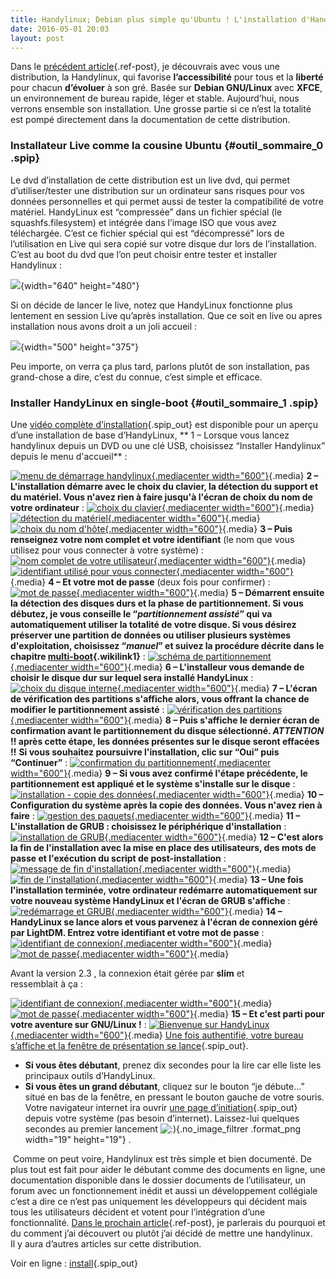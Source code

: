 ```yaml
---
title: Handylinux; Debian plus simple qu'Ubuntu ! L'installation d'HandyLinux.
date: 2016-05-01 20:03
layout: post
---
```


<div class="chapo surlignable">

Dans le [précédent
article](http://passiongnulinux.tuxfamily.org/?p=13){.ref-post}, je
découvrais avec vous une distribution, la Handylinux, qui favorise
**l’accessibilité** pour tous et la **liberté** pour chacun
**d’évoluer** à son gré. Basée sur **Debian GNU/Linux** avec **XFCE**,
un environnement de bureau rapide, léger et stable. Aujourd’hui, nous
verrons ensemble son installation. Une grosse partie si ce n’est la
totalité est pompé directement dans la documentation de cette
distribution.  
<!--more-->
</p>
<div class="texte surlignable">

### Installateur Live comme la cousine Ubuntu {#outil_sommaire_0 .spip}

Le dvd d’installation de cette distribution est un live dvd, qui permet
d’utiliser/tester une distribution sur un ordinateur sans risques pour
vos données personnelles et qui permet aussi de tester la compatibilité
de votre matériel. HandyLinux est “compressée” dans un fichier spécial
(le squashfs.filesystem) et intégrée dans l’image ISO que vous avez
téléchargée. C’est ce fichier spécial qui est “décompressé” lors de
l’utilisation en Live qui sera copié sur votre disque dur lors de
l’installation. C’est au boot du dvd que l’on peut choisir entre tester
et installer Handylinux :

![](http://passiongnulinux.tuxfamily.org/spip/local/cache-vignettes/L640xH480/syslinux_liv013e-9dc0a.png?1465243402){width="640"
height="480"}

Si on décide de lancer le live, notez que HandyLinux fonctionne plus
lentement en session Live qu’après installation. Que ce soit en live ou
apres installation nous avons droit a un joli accueil :

![](http://passiongnulinux.tuxfamily.org/spip/local/cache-vignettes/L500xH375/welcomepngw5d56f-b99cc.png?1465243402){width="500"
height="375"}

Peu importe, on verra ça plus tard, parlons plutôt de son installation,
pas grand-chose a dire, c’est du connue, c’est simple et efficace.  

### Installer HandyLinux en single-boot {#outil_sommaire_1 .spip}

<div>

Une [vidéo complète
d’installation](https://player.vimeo.com/video/122423367){.spip_out} est
disponible pour un aperçu d’une installation de base d’HandyLinux, ** 1
– Lorsque vous lancez handylinux depuis un DVD ou une clé USB,
choisissez “Installer Handylinux” depuis le menu d'accueil** :
<div>

[![menu de démarrage
handylinux](https://handylinux.org/wiki/lib/exe/fetch.php/fr/install/syslinux_install.png?w=600&tok=36a27b "menu de démarrage handylinux"){.mediacenter
width="600"}](https://handylinux.org/wiki/lib/exe/detail.php/fr/install/syslinux_install.png?id=fr%3Ainstall "fr:install:syslinux_install.png"){.media}
**2 – L'installation démarre avec le choix du clavier, la détection du
support et du matériel. Vous n'avez rien à faire jusqu'à l'écran de
choix du nom de votre ordinateur** : [![choix du
clavier](https://handylinux.org/wiki/lib/exe/fetch.php/fr/install/handy_install-01-clavier.png?w=600&tok=e343c3 "choix du clavier"){.mediacenter
width="600"}](https://handylinux.org/wiki/lib/exe/detail.php/fr/install/handy_install-01-clavier.png?id=fr%3Ainstall "fr:install:handy_install-01-clavier.png"){.media}
[![détection du
matériel](https://handylinux.org/wiki/lib/exe/fetch.php/fr/install/handy_install-02-composants.png?w=600&tok=ebea80 "détection du matériel"){.mediacenter
width="600"}](https://handylinux.org/wiki/lib/exe/detail.php/fr/install/handy_install-02-composants.png?id=fr%3Ainstall "fr:install:handy_install-02-composants.png"){.media}
[![choix du nom
d'hôte](https://handylinux.org/wiki/lib/exe/fetch.php/fr/install/handy_install-03-hostname.png?w=600&tok=ea779d "choix du nom d'hôte"){.mediacenter
width="600"}](https://handylinux.org/wiki/lib/exe/detail.php/fr/install/handy_install-03-hostname.png?id=fr%3Ainstall "fr:install:handy_install-03-hostname.png"){.media}
**3 – Puis renseignez votre nom complet et votre identifiant** (le nom
que vous utilisez pour vous connecter à votre système) : [![nom complet
de votre
utilisateur](https://handylinux.org/wiki/lib/exe/fetch.php/fr/install/handy_install-04-username.png?w=600&tok=b35ab8 "nom complet de votre utilisateur"){.mediacenter
width="600"}](https://handylinux.org/wiki/lib/exe/detail.php/fr/install/handy_install-04-username.png?id=fr%3Ainstall "fr:install:handy_install-04-username.png"){.media}
[![identifiant utilisé pour vous
connecter](https://handylinux.org/wiki/lib/exe/fetch.php/fr/install/handy_install-05-login.png?w=600&tok=ce23a2 "identifiant utilisé pour vous connecter"){.mediacenter
width="600"}](https://handylinux.org/wiki/lib/exe/detail.php/fr/install/handy_install-05-login.png?id=fr%3Ainstall "fr:install:handy_install-05-login.png"){.media}
**4 – Et votre mot de passe** (deux fois pour confirmer) : [![mot de
passe](https://handylinux.org/wiki/lib/exe/fetch.php/fr/install/handy_install-06-password.png?w=600&tok=f2295a "mot de passe"){.mediacenter
width="600"}](https://handylinux.org/wiki/lib/exe/detail.php/fr/install/handy_install-06-password.png?id=fr%3Ainstall "fr:install:handy_install-06-password.png"){.media}
**5 – Démarrent ensuite la détection des disques durs et la phase de
partitionnement. Si vous débutez, je vous conseille le “*partitionnement
assisté*” qui va automatiquement utiliser la totalité de votre disque.
Si vous désirez préserver une partition de données ou utiliser plusieurs
systèmes d'exploitation, choisissez “*manuel*” et suivez la procédure
décrite dans le chapitre <span
class="curid">[multi-boot](https://handylinux.org/wiki/doku.php/fr/install#installer_handylinux_en_multi-boot "fr:install"){.wikilink1}</span>**
: [![schéma de
partitionnement](https://handylinux.org/wiki/lib/exe/fetch.php/fr/install/handy_install-07-partition-methode.png?w=600&tok=8028a3 "schéma de partitionnement"){.mediacenter
width="600"}](https://handylinux.org/wiki/lib/exe/detail.php/fr/install/handy_install-07-partition-methode.png?id=fr%3Ainstall "fr:install:handy_install-07-partition-methode.png"){.media}
**6 – L'installeur vous demande de choisir le disque dur sur lequel sera
installé HandyLinux** : [![choix du disque
interne](https://handylinux.org/wiki/lib/exe/fetch.php/fr/install/handy_install-08-partition-disque.png?w=600&tok=03dde6 "choix du disque interne"){.mediacenter
width="600"}](https://handylinux.org/wiki/lib/exe/detail.php/fr/install/handy_install-08-partition-disque.png?id=fr%3Ainstall "fr:install:handy_install-08-partition-disque.png"){.media}
**7 – L'écran de vérification des partitions s'affiche alors, vous
offrant la chance de modifier le partitionnement assisté** :
[![vérification des
partitions](https://handylinux.org/wiki/lib/exe/fetch.php/fr/install/handy_install-09-partition-schema.png?w=600&tok=d63cf0 "vérification des partitions"){.mediacenter
width="600"}](https://handylinux.org/wiki/lib/exe/detail.php/fr/install/handy_install-09-partition-schema.png?id=fr%3Ainstall "fr:install:handy_install-09-partition-schema.png"){.media}
**8 – Puis s'affiche le dernier écran de confirmation avant le
partitionnement du disque sélectionné. <span class="wrap_em">*ATTENTION*
!! après cette étape, les données présentes sur le disque seront
effacées !!</span>** **Si vous souhaitez poursuivre l'installation, clic
sur “Oui” puis “Continuer”** : [![confirmation du
partitionnement](https://handylinux.org/wiki/lib/exe/fetch.php/fr/install/handy_install-10-partition-confirm.png?w=600&tok=9c7d78 "confirmation du partitionnement"){.mediacenter
width="600"}](https://handylinux.org/wiki/lib/exe/detail.php/fr/install/handy_install-10-partition-confirm.png?id=fr%3Ainstall "fr:install:handy_install-10-partition-confirm.png"){.media}
**9 – Si vous avez confirmé l'étape précédente, le partitionnement est
appliqué et le système s'installe sur le disque** : [![installation -
copie des
données](https://handylinux.org/wiki/lib/exe/fetch.php/fr/install/handy_install-11-copie_datas.png?w=600&tok=12851d "installation - copie des données"){.mediacenter
width="600"}](https://handylinux.org/wiki/lib/exe/detail.php/fr/install/handy_install-11-copie_datas.png?id=fr%3Ainstall "fr:install:handy_install-11-copie_datas.png"){.media}
**10 – Configuration du système après la copie des données. Vous n'avez
rien à faire** : [![gestion des
paquets](https://handylinux.org/wiki/lib/exe/fetch.php/fr/install/handy_install-12-config.png?w=600&tok=baeacf "gestion des paquets"){.mediacenter
width="600"}](https://handylinux.org/wiki/lib/exe/detail.php/fr/install/handy_install-12-config.png?id=fr%3Ainstall "fr:install:handy_install-12-config.png"){.media}
**11 – L'installation de GRUB : choisissez le périphérique
d'installation** : [![installation de
GRUB](https://handylinux.org/wiki/lib/exe/fetch.php/fr/install/handy_install-13-grub.png?w=600&tok=971b4c "installation de GRUB"){.mediacenter
width="600"}](https://handylinux.org/wiki/lib/exe/detail.php/fr/install/handy_install-13-grub.png?id=fr%3Ainstall "fr:install:handy_install-13-grub.png"){.media}
**12 – C'est alors la fin de l'installation avec la mise en place des
utilisateurs, des mots de passe et l'exécution du script de
post-installation** : [![message de fin
d'installation](https://handylinux.org/wiki/lib/exe/fetch.php/fr/install/handy_install-14-finish.png?w=600&tok=b1186e "message de fin d'installation"){.mediacenter
width="600"}](https://handylinux.org/wiki/lib/exe/detail.php/fr/install/handy_install-14-finish.png?id=fr%3Ainstall "fr:install:handy_install-14-finish.png"){.media}
[![fin de
l'installation](https://handylinux.org/wiki/lib/exe/fetch.php/fr/install/handy_install-15-end.png?w=600&tok=680037 "fin de l'installation"){.mediacenter
width="600"}](https://handylinux.org/wiki/lib/exe/detail.php/fr/install/handy_install-15-end.png?id=fr%3Ainstall "fr:install:handy_install-15-end.png"){.media}
**13 – Une fois l'installation terminée, votre ordinateur redémarre
automatiquement sur votre nouveau système HandyLinux et l'écran de GRUB
s'affiche** : [![redémarrage et
GRUB](https://handylinux.org/wiki/lib/exe/fetch.php/fr/install/grub.png?w=600&tok=35d05a "redémarrage et GRUB"){.mediacenter
width="600"}](https://handylinux.org/wiki/lib/exe/detail.php/fr/install/grub.png?id=fr%3Ainstall "fr:install:grub.png"){.media}
**14 – HandyLinux se lance alors et vous parvenez à l'écran de connexion
géré par LightDM. Entrez votre identifiant et votre mot de passe** :
[![identifiant de
connexion](https://handylinux.org/wiki/lib/exe/fetch.php/fr/install/lightdm-identifiant.png?w=600&tok=da9460 "identifiant de connexion"){.mediacenter
width="600"}](https://handylinux.org/wiki/lib/exe/detail.php/fr/install/lightdm-identifiant.png?id=fr%3Ainstall "fr:install:lightdm-identifiant.png"){.media}
[![mot de
passe](https://handylinux.org/wiki/lib/exe/fetch.php/fr/install/lightdm-password.png?w=600&tok=95e5f6 "mot de passe"){.mediacenter
width="600"}](https://handylinux.org/wiki/lib/exe/detail.php/fr/install/lightdm-password.png?id=fr%3Ainstall "fr:install:lightdm-password.png"){.media}
<div class="wrap_center wrap_centeralign wrap_info plugin_wrap"
style="width: 90%;">

Avant la version 2.3 , la connexion était gérée par **slim** et
ressemblait à ça :

</div>

[![identifiant de
connexion](https://handylinux.org/wiki/lib/exe/fetch.php/fr/install/slim-identifiant.png?w=600&tok=2f0638 "identifiant de connexion"){.mediacenter
width="600"}](https://handylinux.org/wiki/lib/exe/detail.php/fr/install/slim-identifiant.png?id=fr%3Ainstall "fr:install:slim-identifiant.png"){.media}
[![mot de
passe](https://handylinux.org/wiki/lib/exe/fetch.php/fr/install/slim-password.png?w=600&tok=d94273 "mot de passe"){.mediacenter
width="600"}](https://handylinux.org/wiki/lib/exe/detail.php/fr/install/slim-password.png?id=fr%3Ainstall "fr:install:slim-password.png"){.media}
**15 – Et c'est parti pour votre aventure sur GNU/Linux !** :
[![Bienvenue sur
HandyLinux](https://handylinux.org/wiki/lib/exe/fetch.php/fr/install/welcome.png?w=600&tok=ac3a0d "Bienvenue sur HandyLinux"){.mediacenter
width="600"}](https://handylinux.org/wiki/lib/exe/detail.php/fr/install/welcome.png?id=fr%3Ainstall "fr:install:welcome.png"){.media}
[Une fois authentifié, votre bureau s’affiche et la fenêtre de
présentation se
lance](https://handylinux.org/wiki/lib/exe/detail.php/fr/install/welcome.png?id=fr%3Abegin){.spip_out}.

-   **Si vous êtes débutant**, prenez dix secondes pour la lire car elle
    liste les principaux outils d’HandyLinux.
-   **Si vous êtes un grand débutant**, cliquez sur le bouton “je
    débute...” situé en bas de la fenêtre, en pressant le bouton gauche
    de votre souris. Votre navigateur internet ira ouvrir [une page
    d’initiation](https://handylinux.org/wiki/doku.php/fr/initiation){.spip_out}
    depuis votre système (pas besoin d’internet). Laissez-lui quelques
    secondes au premier lancement
    ![:)](http://passiongnulinux.tuxfamily.org/plugins/auto/couteau_suisse/v1.9.10/img/smileys/sourire.png ":)"){.no_image_filtrer
    .format_png width="19" height="19"} .

<div>

<div class="texte surlignable">

 Comme on peut voire, Handylinux est très simple et bien documenté. De
plus tout est fait pour aider le débutant comme des documents en ligne,
une documentation disponible dans le dossier documents de l’utilisateur,
un forum avec un fonctionnement inédit et aussi un développement
collégiale c’est a dire ce n’est pas uniquement les développeurs qui
décident mais tous les utilisateurs décident et votent pour
l’intégration d’une fonctionnalité. [Dans le prochain
article](http://passiongnulinux.tuxfamily.org/?p=59){.ref-post}, je
parlerais du pourquoi et du comment j’ai découvert ou plutôt j’ai décidé
de mettre une handylinux.  
Il y aura d’autres articles sur cette distribution.

</div>

Voir en ligne :
[install](https://handylinux.org/wiki/doku.php/fr/install){.spip_out}

</div>

</div>

</div>

</div>

</div>

 
